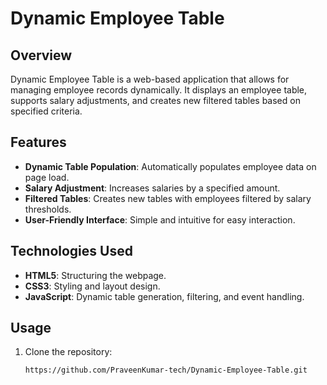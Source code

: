 # Dynamic Employee Table

## Overview
Dynamic Employee Table is a web-based application that allows for managing employee records dynamically. It displays an employee table, supports salary adjustments, and creates new filtered tables based on specified criteria.

## Features
- **Dynamic Table Population**: Automatically populates employee data on page load.
- **Salary Adjustment**: Increases salaries by a specified amount.
- **Filtered Tables**: Creates new tables with employees filtered by salary thresholds.
- **User-Friendly Interface**: Simple and intuitive for easy interaction.

## Technologies Used
- **HTML5**: Structuring the webpage.
- **CSS3**: Styling and layout design.
- **JavaScript**: Dynamic table generation, filtering, and event handling.

## Usage
1. Clone the repository:
   ```bash
   https://github.com/PraveenKumar-tech/Dynamic-Employee-Table.git
